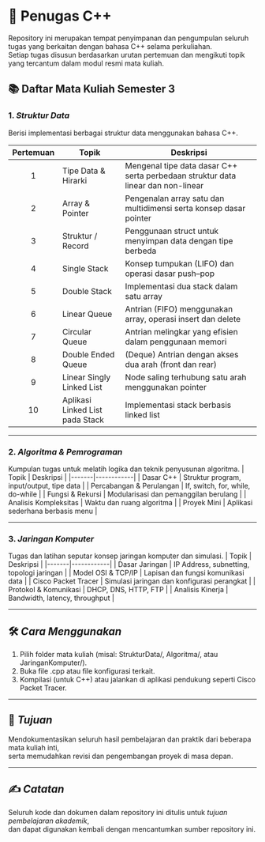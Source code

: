 # 📘 Penugas C++

Repository ini merupakan tempat penyimpanan dan pengumpulan seluruh tugas yang berkaitan dengan bahasa C++ selama perkuliahan.  
Setiap tugas disusun berdasarkan urutan pertemuan dan mengikuti topik yang tercantum dalam modul resmi mata kuliah.

## 📚 Daftar Mata Kuliah Semester 3

### 1. *Struktur Data*
Berisi implementasi berbagai struktur data menggunakan bahasa C++.
  
| Pertemuan | Topik | Deskripsi |
|:---------:|-------|-----------|
| 1 | Tipe Data & Hirarki | Mengenal tipe data dasar C++ serta perbedaan struktur data linear dan non-linear |
| 2 | Array & Pointer | Pengenalan array satu dan multidimensi serta konsep dasar pointer |
| 3 | Struktur / Record | Penggunaan struct untuk menyimpan data dengan tipe berbeda |
| 4 | Single Stack | Konsep tumpukan (LIFO) dan operasi dasar push–pop |
| 5 | Double Stack | Implementasi dua stack dalam satu array |
| 6 |Linear Queue	| Antrian (FIFO) menggunakan array, operasi insert dan delete |
| 7 | Circular Queue | Antrian melingkar yang efisien dalam penggunaan memori |
| 8 | Double Ended Queue | (Deque)	Antrian dengan akses dua arah (front dan rear) |
| 9 | Linear Singly Linked List |	Node saling terhubung satu arah menggunakan pointer |
| 10 | Aplikasi Linked List pada Stack | Implementasi stack berbasis linked list |

---

### 2. *Algoritma & Pemrograman*
Kumpulan tugas untuk melatih logika dan teknik penyusunan algoritma.
| Topik | Deskripsi |
|-------|------------|
| Dasar C++ | Struktur program, input/output, tipe data |
| Percabangan & Perulangan | If, switch, for, while, do-while |
| Fungsi & Rekursi | Modularisasi dan pemanggilan berulang |
| Analisis Kompleksitas | Waktu dan ruang algoritma |
| Proyek Mini | Aplikasi sederhana berbasis menu |

---

### 3. *Jaringan Komputer*
Tugas dan latihan seputar konsep jaringan komputer dan simulasi.
| Topik | Deskripsi |
|-------|------------|
| Dasar Jaringan | IP Address, subnetting, topologi jaringan |
| Model OSI & TCP/IP | Lapisan dan fungsi komunikasi data |
| Cisco Packet Tracer | Simulasi jaringan dan konfigurasi perangkat |
| Protokol & Komunikasi | DHCP, DNS, HTTP, FTP |
| Analisis Kinerja | Bandwidth, latency, throughput |

---

## 🛠️ *Cara Menggunakan*
1. Pilih folder mata kuliah (misal: StrukturData/, Algoritma/, atau JaringanKomputer/).  
2. Buka file .cpp atau file konfigurasi terkait.  
3. Kompilasi (untuk C++) atau jalankan di aplikasi pendukung seperti Cisco Packet Tracer.  

---

## 🎯 *Tujuan*
Mendokumentasikan seluruh hasil pembelajaran dan praktik dari beberapa mata kuliah inti,  
serta memudahkan revisi dan pengembangan proyek di masa depan.

---

## ✍️ *Catatan*
Seluruh kode dan dokumen dalam repository ini ditulis untuk *tujuan pembelajaran akademik*,  
dan dapat digunakan kembali dengan mencantumkan sumber repository ini.
